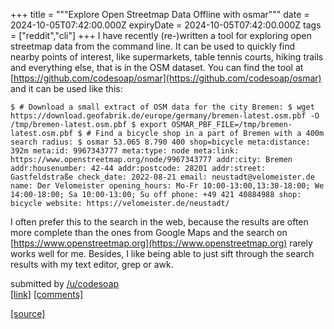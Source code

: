 +++
title = """Explore Open Streetmap Data Offline with osmar"""
date = 2024-10-05T07:42:00.000Z
expiryDate = 2024-10-05T07:42:00.000Z
tags = ["reddit","cli"]
+++
I have recently (re-)written a tool for exploring open streetmap data from the command line. It can be used to quickly find nearby points of interest, like supermarkets, table tennis courts, hiking trails and everything else, that is in the OSM dataset. You can find the tool at [https://github.com/codesoap/osmar](https://github.com/codesoap/osmar) and it can be used like this:

    $ # Download a small extract of OSM data for the city Bremen: $ wget https://download.geofabrik.de/europe/germany/bremen-latest.osm.pbf -O /tmp/bremen-latest.osm.pbf $ export OSMAR_PBF_FILE=/tmp/bremen-latest.osm.pbf $ # Find a bicycle shop in a part of Bremen with a 400m search radius: $ osmar 53.065 8.790 400 shop=bicycle meta:distance: 392m meta:id: 9967343777 meta:type: node meta:link: https://www.openstreetmap.org/node/9967343777 addr:city: Bremen addr:housenumber: 42-44 addr:postcode: 28201 addr:street: Gastfeldstraße check_date: 2022-08-21 email: neustadt@velomeister.de name: Der Velomeister opening_hours: Mo-Fr 10:00-13:00,13:30-18:00; We 14:00-18:00; Sa 10:00-13:00; Su off phone: +49 421 40884988 shop: bicycle website: https://velomeister.de/neustadt/ 

I often prefer this to the search in the web, because the results are often more complete than the ones from Google Maps and the search on [https://www.openstreetmap.org](https://www.openstreetmap.org) rarely works well for me. Besides, I like being able to just sift through the search results with my text editor, grep or awk.

submitted by [/u/codesoap](https://www.reddit.com/user/codesoap)  
[\[link\]](https://www.reddit.com/r/commandline/comments/1fwl653/explore_open_streetmap_data_offline_with_osmar/) [\[comments\]](https://www.reddit.com/r/commandline/comments/1fwl653/explore_open_streetmap_data_offline_with_osmar/)

[[source]](https://www.reddit.com/r/commandline/comments/1fwl653/explore_open_streetmap_data_offline_with_osmar/)
